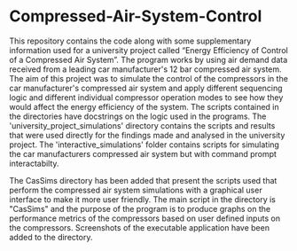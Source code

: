 # Compressed-Air-System-Control

This repository contains the code along with some supplementary information used for a university project called “Energy Efficiency of Control of a Compressed Air System”. The program works by using air demand data received from a leading car manufacturer's 12 bar compressed air system. The aim of this project was to simulate the control of the compressors in the car manufacturer's compressed air system  and apply different sequencing logic and different individual compressor operation modes to see how they would affect the energy efficiency of the system. The scripts contained in the directories have docstrings on the logic used in the programs. The 'university_project_simulations' directory contains the scripts and results that were used directly for the findings made and analysed in the university project. The 'interactive_simulations' folder contains scripts for simulating the car manufacturers compressed air system but with command prompt interactabilty.

The CasSims directory has been added that present the scripts used that perform the compressed air system simulations with a graphical user interface to make it more user friendly. The main script in the directory is "CasSims" and the purpose of the program is to produce graphs on the performance metrics of the compressors based on user defined inputs on the compressors. Screenshots of the executable application have been added to the directory.
